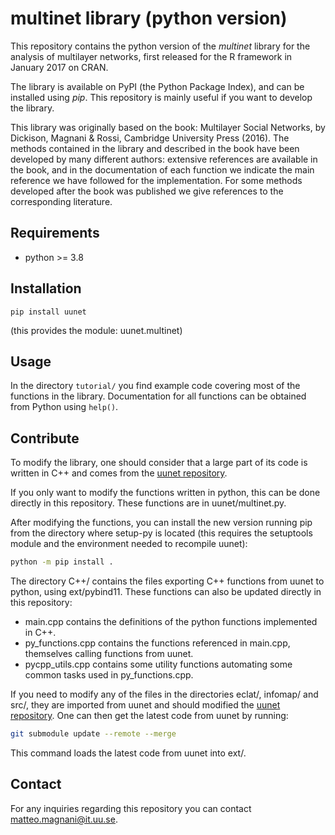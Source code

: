 # multinet library (python version)

This repository contains the python version of the _multinet_ library for the analysis of multilayer networks, first released for the R framework in January 2017 on CRAN.

The library is available on PyPI (the Python Package Index), and can be installed using _pip_. This repository is mainly useful if you want to develop the library.

This library was originally based on the book: Multilayer Social Networks, by Dickison, Magnani & Rossi, Cambridge University Press (2016). The methods contained in the library and described in the book have been developed by many different authors: extensive references are available in the book, and in the documentation of each function we indicate the main reference we have followed for the implementation. For some methods developed after the book was published we give references to the corresponding literature.

## Requirements

* python >= 3.8

## Installation

    pip install uunet

(this provides the module: uunet.multinet)

## Usage

In the directory `tutorial/` you find example code covering most of the functions in the library. Documentation for all functions can be obtained from Python using `help()`.


## Contribute

To modify the library, one should consider that a large part of its code is written in C++ and comes from the [uunet repository](https://github.com/uuinfolab/uunet).

If you only want to modify the functions written in python, this can be done directly in this repository. These functions are in uunet/multinet.py.

After modifying the functions, you can install the new version running pip from the directory where setup-py is located (this requires the setuptools module and the environment needed to recompile uunet):

```sh
python -m pip install .
```

The directory C++/ contains the files exporting C++ functions from uunet to python, using ext/pybind11. These functions can also be updated directly in this repository:

- main.cpp contains the definitions of the python functions implemented in C++.
- py_functions.cpp contains the functions referenced in main.cpp, themselves calling functions from uunet.
- pycpp_utils.cpp contains some utility functions automating some common tasks used in py_functions.cpp.

If you need to modify any of the files in the directories eclat/, infomap/ and src/, they are imported from uunet and should modified the [uunet repository](https://github.com/uuinfolab/uunet). One can then get the latest code from uunet by running:

```sh
git submodule update --remote --merge
```

This command loads the latest code from uunet into ext/.

## Contact

For any inquiries regarding this repository you can contact <matteo.magnani@it.uu.se>.
